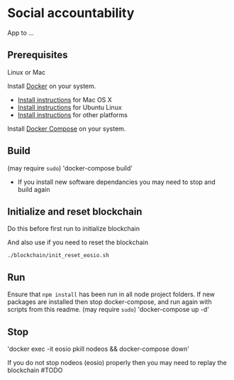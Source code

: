 # Social accountability

App to ...

## Prerequisites

Linux or Mac

Install [Docker](https://www.docker.com/) on your system.

* [Install instructions](https://docs.docker.com/installation/mac/) for Mac OS X
* [Install instructions](https://docs.docker.com/installation/ubuntulinux/) for Ubuntu Linux
* [Install instructions](https://docs.docker.com/installation/) for other platforms

Install [Docker Compose](http://docs.docker.com/compose/) on your system.

## Build

(may require `sudo`)
'docker-compose build'

* If you install new software dependancies you may need to stop and build again

## Initialize and reset blockchain

Do this before first run to initialize blockchain

And also use if you need to reset the blockchain

`./blockchain/init_reset_eosio.sh`

## Run

Ensure that `npm install` has been run in all node project folders. If new packages are installed then stop docker-compose, and run again with scripts from this readme.
(may require `sudo`)
'docker-compose up -d'

## Stop

'docker exec -it eosio pkill nodeos && docker-compose down'

If you do not stop nodeos (eosio) properly then you may need to replay the blockchain #TODO
